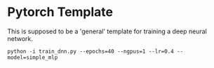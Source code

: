 # Pytorch Template

This is supposed to be a 'general' template for training a deep neural network.

`python -i train_dnn.py --epochs=40 --ngpus=1 --lr=0.4 --model=simple_mlp`
